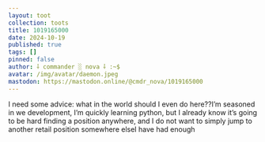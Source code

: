 ```yaml
---
layout: toot
collection: toots
title: 1019165000
date: 2024-10-19
published: true
tags: []
pinned: false
author: ⸸ commander ░ nova ⸸ :~$
avatar: /img/avatar/daemon.jpeg
mastodon: https://mastodon.online/@cmdr_nova/1019165000
---
```


I need some advice: what in the world should I even do here??I’m seasoned in we development, I’m quickly learning python, but I already know it’s going to be hard finding a position anywhere, and I do not want to simply jump to another retail position somewhere elseI have had enough
